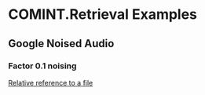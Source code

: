 # COMINT.Retrieval Examples


## Google Noised Audio

### Factor 0.1 noising

[Relative reference to a file](../Workplace/Google/Noise/0.1/Noise_0.1_50000_0.txt_Google.wav)
      
